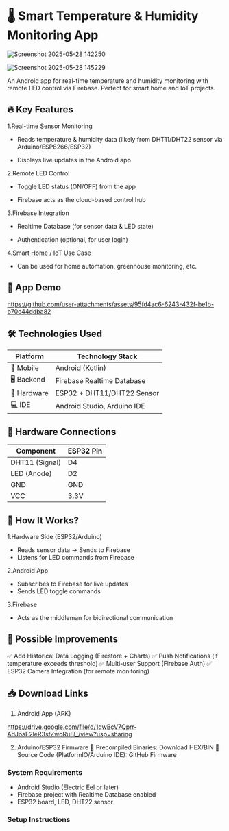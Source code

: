 # 🌡️ Smart Temperature & Humidity Monitoring App

![Screenshot 2025-05-28 142250](https://github.com/user-attachments/assets/d25d2651-401d-4d0e-a383-f60580671f62) 

![Screenshot 2025-05-28 145229](https://github.com/user-attachments/assets/08b462bc-d23b-40d2-bd21-dcf6002a1333)

An Android app for real-time temperature and humidity monitoring with remote LED control via Firebase. Perfect for smart home and IoT projects.




## 🔥 Key Features
1.Real-time Sensor Monitoring

  - Reads temperature & humidity data (likely from DHT11/DHT22 sensor via Arduino/ESP8266/ESP32)

  - Displays live updates in the Android app

2.Remote LED Control

 - Toggle LED status (ON/OFF) from the app

 - Firebase acts as the cloud-based control hub

3.Firebase Integration

  - Realtime Database (for sensor data & LED state)

  - Authentication (optional, for user login)

4.Smart Home / IoT Use Case

  - Can be used for home automation, greenhouse monitoring, etc.

## 🎥 App Demo



https://github.com/user-attachments/assets/95fd4ac6-6243-432f-be1b-b70c44ddba82



## 🛠 Technologies Used

| Platform       | Technology Stack          |
|----------------|---------------------------|
| 📱 Mobile      | Android (Kotlin)          |
| 🖥️ Backend     | Firebase Realtime Database|
| 🔌 Hardware    | ESP32 + DHT11/DHT22 Sensor|
| 💻 IDE         | Android Studio, Arduino IDE |

## 🔌 Hardware Connections

| Component      | ESP32 Pin |
|----------------|----------|
| DHT11 (Signal) | D4       |
| LED (Anode)    | D2       |
| GND            | GND      |
| VCC            | 3.3V     |

## 📝 How It Works?

1.Hardware Side (ESP32/Arduino)
  - Reads sensor data → Sends to Firebase
  - Listens for LED commands from Firebase

2.Android App
  - Subscribes to Firebase for live updates
  - Sends LED toggle commands

3.Firebase
  - Acts as the middleman for bidirectional communication


## 🚀 Possible Improvements
✅ Add Historical Data Logging (Firestore + Charts)
✅ Push Notifications (if temperature exceeds threshold)
✅ Multi-user Support (Firebase Auth)
✅ ESP32 Camera Integration (for remote monitoring)

## 📥 Download Links
1. Android App (APK)
   
https://drive.google.com/file/d/1qwBcV7Qprr-AdJoaF2leR3sfZwoRu8I_/view?usp=sharing

2. Arduino/ESP32 Firmware
📌 Precompiled Binaries: Download HEX/BIN
📌 Source Code (PlatformIO/Arduino IDE): GitHub Firmware

### System Requirements
- Android Studio (Electric Eel or later)
- Firebase project with Realtime Database enabled
- ESP32 board, LED, DHT22 sensor

### Setup Instructions

```bash
